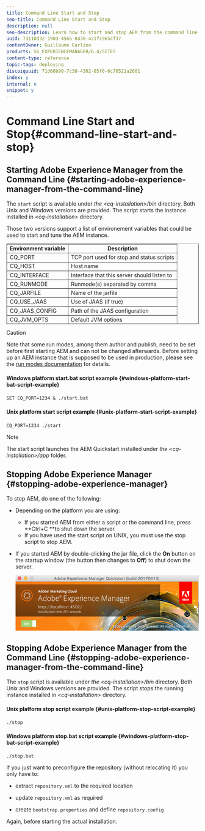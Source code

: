 ```yaml
---
title: Command Line Start and Stop
seo-title: Command Line Start and Stop
description: null
seo-description: Learn how to start and stop AEM from the command line.
uuid: 73110d32-1903-4565-8438-421fc965cf37
contentOwner: Guillaume Carlino
products: SG_EXPERIENCEMANAGER/6.4/SITES
content-type: reference
topic-tags: deploying
discoiquuid: 71d66b90-7c38-4302-85f0-6c76521a2601
index: y
internal: n
snippet: y
---
```


# Command Line Start and Stop{#command-line-start-and-stop}

## Starting Adobe Experience Manager from the Command Line {#starting-adobe-experience-manager-from-the-command-line}

The `start` script is available under *the &lt;cq-installation&gt;/bin* directory. Both Unix and Windows versions are provided. The script starts the instance installed in *&lt;cq-installation&gt;* directory.

Those two versions support a list of environement variables that could be used to start and tune the AEM instance.

<table border="1" cellpadding="1" cellspacing="0" height="210" width="368"> 
 <tbody> 
  <tr> 
   <td style="text-align: center;"><strong>Environment variable </strong></td> 
   <td style="text-align: center;"><strong>Description </strong></td> 
  </tr> 
  <tr> 
   <td>CQ_PORT</td> 
   <td>TCP port used for stop and status scripts<br /> </td> 
  </tr> 
  <tr> 
   <td>CQ_HOST</td> 
   <td>Host name<br /> </td> 
  </tr> 
  <tr> 
   <td>CQ_INTERFACE</td> 
   <td>Interface that this server should listen to<br /> </td> 
  </tr> 
  <tr> 
   <td>CQ_RUNMODE</td> 
   <td>Runmode(s) separated by comma<br /> </td> 
  </tr> 
  <tr> 
   <td>CQ_JARFILE</td> 
   <td>Name of the jarfile<br /> </td> 
  </tr> 
  <tr> 
   <td>CQ_USE_JAAS</td> 
   <td>Use of JAAS (if true)<br /> </td> 
  </tr> 
  <tr> 
   <td>CQ_JAAS_CONFIG</td> 
   <td>Path of the JAAS configuration<br /> </td> 
  </tr> 
  <tr> 
   <td>CQ_JVM_OPTS</td> 
   <td>Default JVM options<br /> </td> 
  </tr> 
 </tbody> 
</table>

>[!CAUTION]
>
>Note that some run modes, among them author and publish, need to be set before first starting AEM and can not be changed afterwards. Before setting up an AEM instance that is supposed to be used in production, please see the [run modes documentation](../../../sites/deploying/using/configure-runmodes.md) for details.

#### Windows platform start.bat script example {#windows-platform-start-bat-script-example}

```shell
SET CQ_PORT=1234 & ./start.bat
```

#### Unix platform start script example {#unix-platform-start-script-example}

```shell
CQ_PORT=1234 ./start
```

>[!NOTE]
>
>The start script launches the AEM Quickstart installed under *the &lt;cq-installation&gt;/app* folder.

## Stopping Adobe Experience Manager {#stopping-adobe-experience-manager}

To stop AEM, do one of the following:

* Depending on the platform you are using:

    * If you started AEM from either a script or the command line, press **Ctrl+C **to shut down the server.
    * If you have used the start script on UNIX, you must use the stop script to stop AEM.

* If you started AEM by double-clicking the jar file, click the **On** button on the startup window (the button then changes to **Off**) to shut down the server.

  ![](assets/chlimage_1-69.png)

## Stopping Adobe Experience Manager from the Command Line {#stopping-adobe-experience-manager-from-the-command-line}

The `stop` script is available under *the &lt;cq-installation&gt;/bin* directory. Both Unix and Windows versions are provided. The script stops the running instance installed in *&lt;cq-installation&gt;* directory.

#### Unix platform stop script example {#unix-platform-stop-script-example}

```shell
./stop
```

#### Windows platform stop.bat script example {#windows-platform-stop-bat-script-example}

```shell
./stop.bat
```

If you just want to preconfigure the repository (without relocating it) you only have to:

* extract `repository.xml` to the required location   

* update `repository.xml` as required  

* create `bootstrap.properties` and define `repository.config`

Again, before starting the actual installation.  

